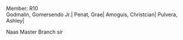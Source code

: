 Member: R10  
Godmalin, Gomersendo Jr.|
Penat, Grae|
Amoguis, Christcian|
Pulvera, Ashley| 

Naas Master Branch sir

